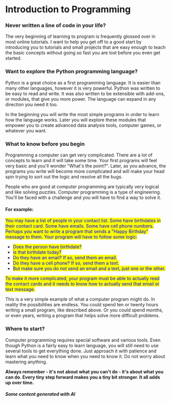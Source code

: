 # Introduction to Programming

### Never written a line of code in your life?

The very beginning of learning to program is frequently glossed over in most online tutorials. I want to help you get off to a good start by introducing you to tutorials and small projects that are easy enough to teach the basic concepts without going so fast you are lost before you even get started.

### Want to explore the Python programming language?

Python is a great choice as a first programming language.  It is easier than many other languages, however it is very powerful.  Python was written to be easy to read and write.  It was also written to be extensible with add-ons, or modules, that give you more power.  The language can expand in any direction you need it too.

In the beginning you will write the most simple programs in order to learn how the language works.  Later you will explore these modules that empower you to create advanced data analysis tools, computer games, or whatever you want.

### What to know before you begin

Programming a computer can get very complicated.  There are a lot of concepts to learn and it will take some time.  Your first programs will feel very basic and you'll wonder "What's the point?".  Later, as you advance, the programs you write will become more complicated and will make your head spin trying to sort out the logic and resolve all the bugs.  &#x20;

People who are good at computer programming are typically very logical and like solving puzzles.  Computer programming is a type of engineering.  You'll be faced with a challenge and you will have to find a way to solve it. &#x20;

#### For example:  &#x20;

<mark style="color:blue;">You may have a list of people in your contact list.  Some have birthdates in their contact card.  Some have emails.  Some have cell phone numbers.  Perhaps you want to write a program that sends a "Happy Birthday" message to them.  Your program will have to follow some logic:</mark>

* <mark style="color:blue;">Does the person have birthdate?</mark>&#x20;
* <mark style="color:blue;">Is that birthdate today?</mark>
* <mark style="color:blue;">Do they have an email?  If so, send them an email.</mark>
* <mark style="color:blue;">Do they have a cell phone?  If so, send them a text.</mark>&#x20;
* <mark style="color:blue;">But make sure you do not send an email and a text, just one or the other.</mark>

<mark style="color:blue;">To make it more complicated, your program must be able to actually read the contact cards and it needs to know how to actually send that email or text message.</mark>

This is a very simple example of what a computer program might do.  In reality the possibilities are endless.  You could spend ten or twenty hours writing a small program, like described above.  Or you could spend months, or even years, writing a program that helps solve more difficult problems.  &#x20;

### Where to start?

Computer programming requires special software and various tools.  Even though Python is a fairly easy to learn language, you will still need to use several tools to get everything done.  Just approach it with patience and learn what you need to know when you need to know it.   Do not worry about mastering anything. &#x20;

**Always remember - it's not about what you can't do - it's about what you can do.  Every tiny step forward makes you a tiny bit stronger.  It all adds up over time.**

##### Some content generated with AI